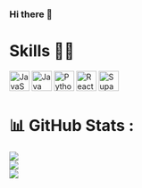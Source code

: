 ### Hi there 👋

<!--
**hctsaie/hctsaie** is a ✨ _special_ ✨ repository because its `README.md` (this file) appears on your GitHub profile.

Here are some ideas to get you started:

- 🔭 I’m currently working on ...
- 🌱 I’m currently learning ...
- 👯 I’m looking to collaborate on ...
- 🤔 I’m looking for help with ...
- 💬 Ask me about ...
- 📫 How to reach me: ...
- 😄 Pronouns: ...
- ⚡ Fun fact: ...
-->

# Skills 💪🏻

<p align="left">
<img src="https://raw.githubusercontent.com/danielcranney/readme-generator/main/public/icons/skills/javascript-colored.svg" width="36" height="36" alt="JavaScript" />
<img src="https://raw.githubusercontent.com/danielcranney/readme-generator/main/public/icons/skills/java-colored.svg" width="36" height="36" alt="Java" />
<img src="https://raw.githubusercontent.com/danielcranney/readme-generator/main/public/icons/skills/python-colored.svg" width="36" height="36" alt="Python" />
<img src="https://raw.githubusercontent.com/danielcranney/readme-generator/main/public/icons/skills/react-colored.svg" width="36" height="36" alt="React" /
<img src="https://raw.githubusercontent.com/danielcranney/readme-generator/main/public/icons/skills/nodejs-colored.svg" width="36" height="36" alt="NodeJS" />
<img src="https://raw.githubusercontent.com/danielcranney/readme-generator/main/public/icons/skills/supabase-colored.svg" width="36" height="36" alt="Supabase" />

<!-- # Wakatime Stats 🚀 -->

<!--START_SECTION:waka-->
<!--END_SECTION:waka-->

# 📊 GitHub Stats :
![](https://github-readme-stats.vercel.app/api?username=hctsaie&theme=vue-dark&hide_border=true&include_all_commits=true&count_private=true)<br/>
![](https://github-readme-streak-stats.herokuapp.com/?user=hctsaie&theme=vue-dark&hide_border=true)<br/>
![](https://github-readme-stats.vercel.app/api/top-langs/?username=hctsaie&theme=vue-dark&hide_border=true&include_all_commits=true&count_private=true&layout=compact)
